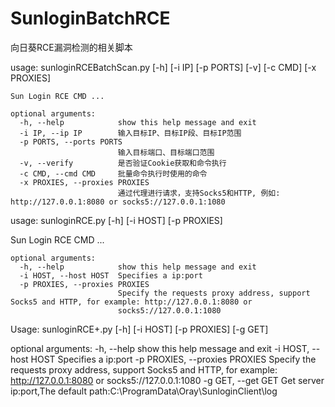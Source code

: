 # SunloginBatchRCE
向日葵RCE漏洞检测的相关脚本

usage: sunloginRCEBatchScan.py [-h] [-i IP] [-p PORTS] [-v] [-c CMD] [-x PROXIES]

    Sun Login RCE CMD ...

    optional arguments:
      -h, --help            show this help message and exit
      -i IP, --ip IP        输入目标IP、目标IP段、目标IP范围
      -p PORTS, --ports PORTS
                            输入目标端口、目标端口范围
      -v, --verify          是否验证Cookie获取和命令执行
      -c CMD, --cmd CMD     批量命令执行时使用的命令
      -x PROXIES, --proxies PROXIES
                            通过代理进行请求，支持Socks5和HTTP, 例如: http://127.0.0.1:8080 or socks5://127.0.0.1:1080
                            


usage: sunloginRCE.py [-h] [-i HOST] [-p PROXIES]

Sun Login RCE CMD ...

    optional arguments:
      -h, --help            show this help message and exit
      -i HOST, --host HOST  Specifies a ip:port
      -p PROXIES, --proxies PROXIES
                            Specify the requests proxy address, support Socks5 and HTTP, for example: http://127.0.0.1:8080 or
                            socks5://127.0.0.1:1080
                           
                           
Usage: sunloginRCE+.py [-h] [-i HOST] [-p PROXIES] [-g GET]

optional arguments:
  -h, --help            show this help message and exit
  -i HOST, --host HOST  Specifies a ip:port
  -p PROXIES, --proxies PROXIES
                        Specify the requests proxy address, support Socks5 and HTTP, for example: http://127.0.0.1:8080 or
                        socks5://127.0.0.1:1080
  -g GET, --get GET     Get server ip:port,The default path:C:\ProgramData\Oray\SunloginClient\log
  



